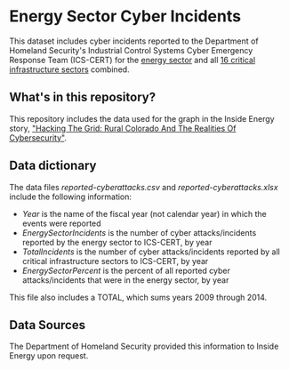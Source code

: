 # Energy Sector Cyber Incidents
This dataset includes cyber incidents reported to the Department of Homeland Security's Industrial Control Systems Cyber Emergency Response Team (ICS-CERT) for the [energy sector](http://www.dhs.gov/energy-sector) and all [16 critical infrastructure sectors](http://www.dhs.gov/critical-infrastructure-sectors) combined.

## What's in this repository?

This repository includes the data used for the graph in the Inside Energy story, ["Hacking The Grid: Rural Colorado And The Realities Of Cybersecurity"](http://insideenergy.org/2015/09/23/hacking-the-grid-rural-colorado-and-the-realities-of-cybersecurity/).

## Data dictionary

The data files *reported-cyberattacks.csv* and *reported-cyberattacks.xlsx* include the following information:
* *Year* is the name of the fiscal year (not calendar year) in which the events were reported
* *EnergySectorIncidents* is the number of cyber attacks/incidents reported by the energy sector to ICS-CERT, by year
* *TotalIncidents* is the number of cyber attacks/incidents reported by all critical infrastructure sectors to ICS-CERT, by year
* *EnergySectorPercent* is the percent of all reported cyber attacks/incidents that were in the energy sector, by year 

This file also includes a TOTAL, which sums years 2009 through 2014.

## Data Sources

The Department of Homeland Security provided this information to Inside Energy upon request.
